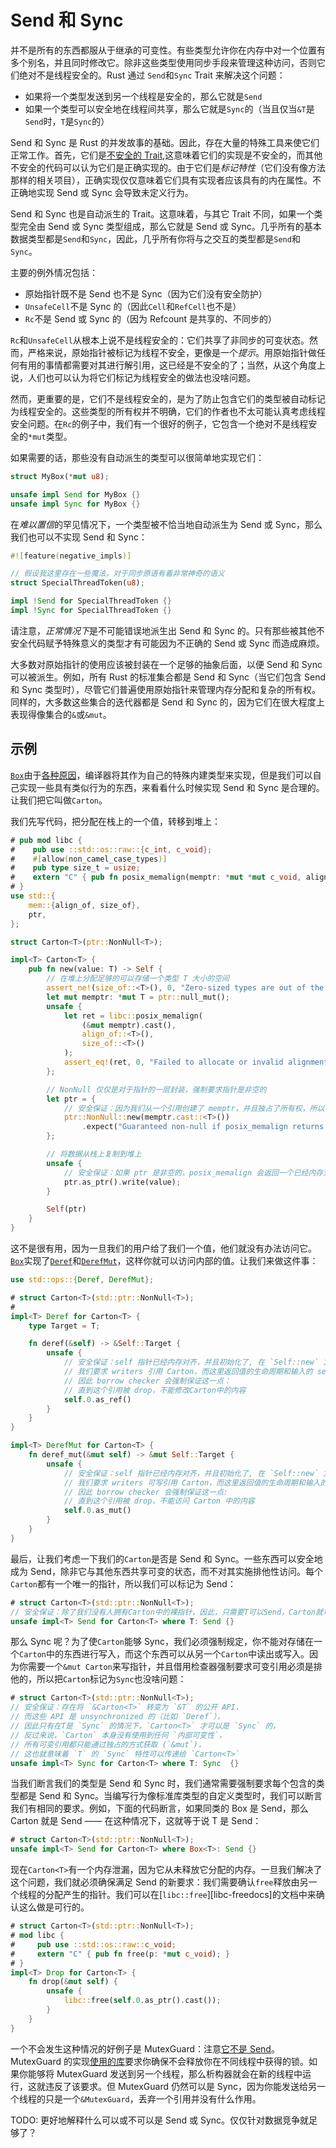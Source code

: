 # Send 和 Sync

并不是所有的东西都服从于继承的可变性。有些类型允许你在内存中对一个位置有多个别名，并且同时修改它。除非这些类型使用同步手段来管理这种访问，否则它们绝对不是线程安全的。Rust 通过 `Send`和`Sync` Trait 来解决这个问题：

* 如果将一个类型发送到另一个线程是安全的，那么它就是`Send`
* 如果一个类型可以安全地在线程间共享，那么它就是`Sync`的（当且仅当`&T`是`Send`时，`T`是`Sync`的）

Send 和 Sync 是 Rust 的并发故事的基础。因此，存在大量的特殊工具来使它们正常工作。首先，它们是[不安全的 Trait][unsafe traits],这意味着它们的实现是不安全的，而其他不安全的代码可以认为它们是正确实现的。由于它们是*标记特性*（它们没有像方法那样的相关项目），正确实现仅仅意味着它们具有实现者应该具有的内在属性。不正确地实现 Send 或 Sync 会导致未定义行为。

Send 和 Sync 也是自动派生的 Trait。这意味着，与其它 Trait 不同，如果一个类型完全由 Send 或 Sync 类型组成，那么它就是 Send 或 Sync。几乎所有的基本数据类型都是`Send`和`Sync`，因此，几乎所有你将与之交互的类型都是`Send`和`Sync`。

主要的例外情况包括：

* 原始指针既不是 Send 也不是 Sync（因为它们没有安全防护）
* `UnsafeCell`不是 Sync 的（因此`Cell`和`RefCell`也不是）
* `Rc`不是 Send 或 Sync 的（因为 Refcount 是共享的、不同步的）

`Rc`和`UnsafeCell`从根本上说不是线程安全的：它们共享了非同步的可变状态。然而，严格来说，原始指针被标记为线程不安全，更像是一个*提示*。用原始指针做任何有用的事情都需要对其进行解引用，这已经是不安全的了；当然，从这个角度上说，人们也可以认为将它们标记为线程安全的做法也没啥问题。

然而，更重要的是，它们不是线程安全的，是为了防止包含它们的类型被自动标记为线程安全的。这些类型的所有权并不明确，它们的作者也不太可能认真考虑线程安全问题。在`Rc`的例子中，我们有一个很好的例子，它包含一个绝对不是线程安全的`*mut`类型。

如果需要的话，那些没有自动派生的类型可以很简单地实现它们：

```rust
struct MyBox(*mut u8);

unsafe impl Send for MyBox {}
unsafe impl Sync for MyBox {}
```

在*难以置信*的罕见情况下，一个类型被不恰当地自动派生为 Send 或 Sync，那么我们也可以不实现 Send 和 Sync：

```rust
#![feature(negative_impls)]

// 假设我这里存在一些魔法，对于同步原语有着非常神奇的语义
struct SpecialThreadToken(u8);

impl !Send for SpecialThreadToken {}
impl !Sync for SpecialThreadToken {}
```

请注意，*正常情况下*是不可能错误地派生出 Send 和 Sync 的。只有那些被其他不安全代码赋予特殊意义的类型才有可能因为不正确的 Send 或 Sync 而造成麻烦。

大多数对原始指针的使用应该被封装在一个足够的抽象后面，以便 Send 和 Sync 可以被派生。例如，所有 Rust 的标准集合都是 Send 和 Sync（当它们包含 Send 和 Sync 类型时），尽管它们普遍使用原始指针来管理内存分配和复杂的所有权。同样的，大多数这些集合的迭代器都是 Send 和 Sync 的，因为它们在很大程度上表现得像集合的`&`或`&mut`。

## 示例

[`Box`][box-doc]由于[各种原因][box-is-special]，编译器将其作为自己的特殊内建类型来实现，但是我们可以自己实现一些具有类似行为的东西，来看看什么时候实现 Send 和 Sync 是合理的。让我们把它叫做`Carton`。

我们先写代码，把分配在栈上的一个值，转移到堆上：

```rust
# pub mod libc {
#    pub use ::std::os::raw::{c_int, c_void};
#    #[allow(non_camel_case_types)]
#    pub type size_t = usize;
#    extern "C" { pub fn posix_memalign(memptr: *mut *mut c_void, align: size_t, size: size_t) -> c_int; }
# }
use std::{
    mem::{align_of, size_of},
    ptr,
};

struct Carton<T>(ptr::NonNull<T>);

impl<T> Carton<T> {
    pub fn new(value: T) -> Self {
        // 在堆上分配足够的可以存储一个类型 T 大小的空间
        assert_ne!(size_of::<T>(), 0, "Zero-sized types are out of the scope of this example");
        let mut memptr: *mut T = ptr::null_mut();
        unsafe {
            let ret = libc::posix_memalign(
                (&mut memptr).cast(),
                align_of::<T>(),
                size_of::<T>()
            );
            assert_eq!(ret, 0, "Failed to allocate or invalid alignment");
        };

        // NonNull 仅仅是对于指针的一层封装，强制要求指针是非空的
        let ptr = {
            // 安全保证：因为我们从一个引用创建了 memptr，并且独占了所有权，所以可以解引用
            ptr::NonNull::new(memptr.cast::<T>())
                .expect("Guaranteed non-null if posix_memalign returns 0")
        };

        // 将数据从栈上复制到堆上
        unsafe {
            // 安全保证：如果 ptr 是非空的，posix_memalign 会返回一个已经内存对齐的有效的可写指针
            ptr.as_ptr().write(value);
        }

        Self(ptr)
    }
}
```

这不是很有用，因为一旦我们的用户给了我们一个值，他们就没有办法访问它。[`Box`][box-doc]实现了[`Deref`][deref-doc]和[`DerefMut`][deref-mut-doc]，这样你就可以访问内部的值。让我们来做这件事：

```rust
use std::ops::{Deref, DerefMut};

# struct Carton<T>(std::ptr::NonNull<T>);
#
impl<T> Deref for Carton<T> {
    type Target = T;

    fn deref(&self) -> &Self::Target {
        unsafe {
            // 安全保证：self 指针已经内存对齐，并且初始化了, 在 `Self::new` 方法中已经解引用，
            // 我们要求 writers 引用 Carton，而这里返回值的生命周期和输入的 self 的生命周期对齐，
            // 因此 borrow checker 会强制保证这一点：
            // 直到这个引用被 drop，不能修改Carton中的内容
            self.0.as_ref()
        }
    }
}

impl<T> DerefMut for Carton<T> {
    fn deref_mut(&mut self) -> &mut Self::Target {
        unsafe {
            // 安全保证：self 指针已经内存对齐，并且初始化了, 在 `Self::new` 方法中已经解引用，
            // 我们要求 writers 可写引用 Carton，而这里返回值的生命周期和输入的 self 的生命周期对齐，
            // 因此 borrow checker 会强制保证这一点:
            // 直到这个引用被 drop，不能访问 Carton 中的内容
            self.0.as_mut()
        }
    }
}
```

最后，让我们考虑一下我们的`Carton`是否是 Send 和 Sync。一些东西可以安全地成为 Send，除非它与其他东西共享可变的状态，而不对其实施排他性访问。每个`Carton`都有一个唯一的指针，所以我们可以标记为 Send：

```rust
# struct Carton<T>(std::ptr::NonNull<T>);
// 安全保证：除了我们没有人拥有Carton中的裸指针，因此，只需要T可以Send，Carton就可以Send
unsafe impl<T> Send for Carton<T> where T: Send {}
```

那么 Sync 呢？为了使`Carton`能够 Sync，我们必须强制规定，你不能对存储在一个`Carton`中的东西进行写入，而这个东西可以从另一个`Carton`中读出或写入。因为你需要一个`&mut Carton`来写指针，并且借用检查器强制要求可变引用必须是排他的，所以把`Carton`标记为`Sync`也没啥问题：

```rust
# struct Carton<T>(std::ptr::NonNull<T>);
// 安全保证：存在将 `&Carton<T>` 转变为 `&T` 的公开 API，
// 而这些 API 是 unsynchronized 的（比如 `Deref`），
// 因此只有在T是 `Sync` 的情况下，`Carton<T>` 才可以是 `Sync` 的，
// 反过来说，`Carton` 本身没有使用到任何 `内部可变性`，
// 所有可变引用都只能通过独占的方式获取 (`&mut`)，
// 这也就意味着 `T` 的 `Sync` 特性可以传递给 `Carton<T>`
unsafe impl<T> Sync for Carton<T> where T: Sync  {}
```

当我们断言我们的类型是 Send 和 Sync 时，我们通常需要强制要求每个包含的类型都是 Send 和 Sync。当编写行为像标准库类型的自定义类型时，我们可以断言我们有相同的要求。例如，下面的代码断言，如果同类的 Box 是 Send，那么 Carton 就是 Send —— 在这种情况下，这就等于说 T 是 Send：

```rust
# struct Carton<T>(std::ptr::NonNull<T>);
unsafe impl<T> Send for Carton<T> where Box<T>: Send {}
```

现在`Carton<T>`有一个内存泄漏，因为它从未释放它分配的内存。一旦我们解决了这个问题，我们就必须确保满足 Send 的新要求：我们需要确认`free`释放由另一个线程的分配产生的指针。我们可以在[`libc::free`][libc-freedocs]的文档中来确认这么做是可行的。

```rust
# struct Carton<T>(std::ptr::NonNull<T>);
# mod libc {
#     pub use ::std::os::raw::c_void;
#     extern "C" { pub fn free(p: *mut c_void); }
# }
impl<T> Drop for Carton<T> {
    fn drop(&mut self) {
        unsafe {
            libc::free(self.0.as_ptr().cast());
        }
    }
}
```

一个不会发生这种情况的好例子是 MutexGuard：注意[它不是 Send][mutex-guard-not-send-docs-rs]。MutexGuard 的实现[使用的库][mutex-guard-not-send-comment]要求你确保不会释放你在不同线程中获得的锁。如果你能够将 MutexGuard 发送到另一个线程，那么析构器就会在新的线程中运行，这就违反了该要求。但 MutexGuard 仍然可以是 Sync，因为你能发送给另一个线程的只是一个`&MutexGuard`，丢弃一个引用并没有什么作用。

TODO: 更好地解释什么可以或不可以是 Send 或 Sync。仅仅针对数据竞争就足够了？

[unsafe traits]: safe-unsafe-meaning.html
[box-doc]: https://doc.rust-lang.org/std/boxed/struct.Box.html
[box-is-special]: https://manishearth.github.io/blog/2017/01/10/rust-tidbits-box-is-special/
[deref-doc]: https://doc.rust-lang.org/core/ops/trait.Deref.html
[deref-mut-doc]: https://doc.rust-lang.org/core/ops/trait.DerefMut.html
[mutex-guard-not-send-docs-rs]: https://doc.rust-lang.org/std/sync/struct.MutexGuard.html#impl-Send
[mutex-guard-not-send-comment]: https://github.com/rust-lang/rust/issues/23465#issuecomment-82730326
[libc-free-docs]: https://linux.die.net/man/3/free
